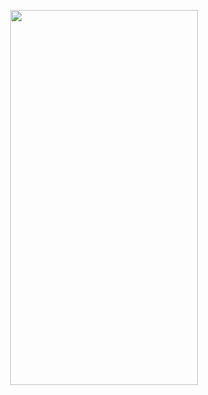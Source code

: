<p align="center">
<img src="https://github.com/selenalee123/DuoLingo/tree/main/assets/demo/mutliple choice.gif" width="300" height="600"/>
</p>
